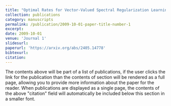 ```yaml
---
title: "Optimal Rates for Vector-Valued Spectral Regularization Learning Algorithms"
collection: publications
category: manuscripts
permalink: /publication/2009-10-01-paper-title-number-1
excerpt: 
date: 2009-10-01
venue: 'Journal 1'
slidesurl: 
paperurl: 'https://arxiv.org/abs/2405.14778'
bibtexurl: 
citation: 
---
```

The contents above will be part of a list of publications, if the user clicks the link for the publication than the contents of section will be rendered as a full page, allowing you to provide more information about the paper for the reader. When publications are displayed as a single page, the contents of the above "citation" field will automatically be included below this section in a smaller font.
